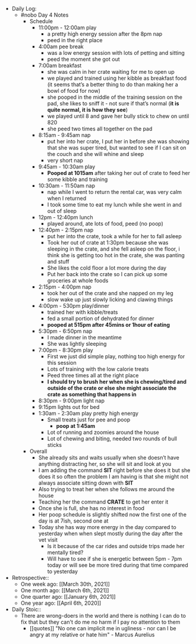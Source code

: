 - Daily Log:
    - #nobo Day 4 Notes
        - Schedule
            - 11:00pm - 12:00am play
                -  a pretty high energy session after the 8pm nap
                - peed in the right place
            - 4:00am pee break
                - was a low energy session with lots of petting and sitting
                - peed the moment she got out
            - 7:00am breakfast
                - she was calm in her crate waiting for me to open up
                - we played and trained using her kibble as breakfast food (it seems that’s a better thing to do than making her a bowl of food for now)
                - she pooped in the middle of the training session on the pad, she likes to sniff it - not sure if that’s normal (__it is quite normal, it is how they see__)
                - we played until 8 and gave her bully stick to chew on until 820
                - she peed two times all together on the pad
            - 8:15am - 9:45am nap
                - put her into her crate, I put her in before she was showing that she was super tired, but wanted to see if I can sit on the couch and she will whine and sleep
                - very short nap
            - 9:45am - 10:30am play
                - **Pooped at 1015am** after taking her out of crate to feed her some kibble and training
            - 10:30am - 11:50am nap
                - nap while I went to return the rental car, was very calm when I returned
                - I took some time to eat my lunch while she went in and out of sleep
            - 12pm - 12:40pm lunch
                - played around, ate lots of food, peed (no poop)
            - 12:40pm - 2:15pm nap
                - put her into the crate, took a while for her to fall asleep
                - Took her out of crate at 1:30pm because she was sleeping in the crate, and she fell asleep on the floor, i think she is getting too hot in the crate, she was panting and stuff
                - She likes the cold floor a lot more during the day
                - Put her back into the crate so I can pick up some groceries at whole foods
            - 2:15pm - 4:00pm nap
                - took her out of the crate and she napped on my leg
                - slow wake up just slowly licking and clawing things
            - 4:00pm - 530pm play/dinner
                - trained her with kibble/treats
                - fed a small portion of dehydrated for dinner
                - **pooped at 515pm after 45mins or 1hour of eating**
            - 5:30pm - 6:50pm nap
                - I made dinner in the meantime
                - She was lightly sleeping
            - 7:00pm - 8:30pm play
                - First we just did simple play, nothing too high energy for this session
                - Lots of training with the low calorie treats
                - Peed three times all at the right place
                - **I should try to brush her when she is chewing/tired and outside of the crate or else she might associate the crate as something that happens in**
            - 8:30pm - 9:00pm light nap
            - 9:15pm lights out for bed
            - 1:30am - 2:30am play pretty high energy
                - Small treats just for pee and poop
                    - **poop at 1:45am**
                - Lot of running and zoomies around the house
                - Lot of chewing and biting, needed two rounds of bull sticks
        - Overall
            - She already sits and waits usually when she doesn’t have anything distracting her, so she will sit and look at you
            - I am adding the command **SIT** right before she does it but she does it so often the problem I am having is that she might not always associate sitting down with **SIT**
            - Also trying to treat her when she follows me around the house
            - Teaching her the command **CRATE** to get her enter it
            - Once she is full, she has no interest in food
            - Her poop schedule is slightly shifted now the first one of the day is at 7ish, second one at
            - Today she has way more energy in the day compared to yesterday when when slept mostly during the day after the vet visit
                - Is it because of the car rides and outside trips made her mentally tired?
                - Will have to see if she is energetic between 5pm - 7pm today or will see be more tired during that time compared to yesterday
- Retrospective::
    - One week ago: [[March 30th, 2021]]
    - One month ago: [[March 6th, 2021]]
    - One quarter ago: [[January 6th, 2021]]
    - One year ago: [[April 6th, 2020]]
- Daily Stoic::
    - There are wrong-doers in the world and there is nothing I can do to fix that but they can't do me no harm if I pay no attention to them
        - [[quotes]] "No one can implicit me in ugliness - nor can I be angry at my relative or hate him" - Marcus Aurelius
